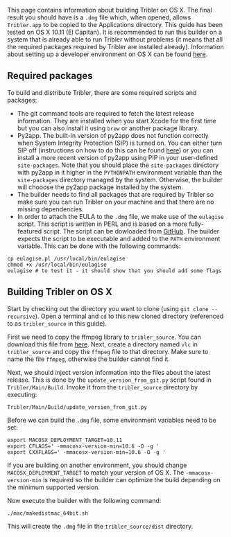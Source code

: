 This page contains information about building Tribler on OS X. The final result you should have is a `.dmg` file which, when opened, allows `Tribler.app` to be copied to the Applications directory. This guide has been tested on OS X 10.11 (El Capitan). It is recommended to run this builder on a system that is already able to run Tribler without problems (it means that all the required packages required by Tribler are installed already). Information about setting up a developer environment on OS X can be found [here](https://github.com/Tribler/tribler/blob/devel/doc/Tribler%20development%20on%20OS%20X.md).

## Required packages
To build and distribute Tribler, there are some required scripts and packages:
* The git command tools are required to fetch the latest release information. They are installed when you start Xcode for the first time but you can also install it using `brew` or another package library.
* Py2app. The built-in version of py2app does not function correctly when System Integrity Protection (SIP) is turned on. You can either turn SIP off (instructions on how to do this can be found [here](http://www.imore.com/el-capitan-system-integrity-protection-helps-keep-malware-away)) or you can install a more recent version of py2app using PIP in your user-defined `site-packages`. Note that you should place the `site-packages` directory with py2app in it higher in the `PYTHONPATH` environment variable than the `site-packages` directory managed by the system. Otherwise, the builder will chooose the py2app package installed by the system.
* The builder needs to find all packages that are required by Tribler so make sure you can run Tribler on your machine and that there are no missing dependencies.
* In order to attach the EULA to the `.dmg` file, we make use of the `eulagise` script. This script is written in PERL and is based on a more fully-featured script. The script can be dowloaded from [GitHub](https://github.com/CompoFX/compo/blob/master/tool/eulagise.pl). The builder expects the script to be executable and added to the `PATH` environment variable. This can be done with the following commands:

```
cp eulagise.pl /usr/local/bin/eulagise
chmod +x /usr/local/bin/eulagise
eulagise # to test it - it should show that you should add some flags
```

## Building Tribler on OS X
Start by checking out the directory you want to clone (using `git clone --recursive`). Open a terminal and `cd` to this new cloned directory (referenced to as `tribler_source` in this guide).

First we need to copy the ffmpeg library to `tribler_source`. You can download this file from [here](http://evermeet.cx/ffmpeg/). Next, create a directory named `vlc` in `tribler_source` and copy the `ffmpeg` file to that directory. Make sure to name the file `ffmpeg`, otherwise the builder cannot find it.

Next, we should inject version information into the files about the latest release. This is done by the `update_version_from_git.py` script found in `Tribler/Main/Build`. Invoke it from the `tribler_source` directory by executing:

```
Tribler/Main/Build/update_version_from_git.py
```

Before we can build the `.dmg` file, some environment variables need to be set:

```
export MACOSX_DEPLOYMENT_TARGET=10.11
export CFLAGS=' -mmacosx-version-min=10.6 -O -g '
export CXXFLAGS=' -mmacosx-version-min=10.6 -O -g '
```

If you are building on another environment, you should change `MACOSX_DEPLOYMENT_TARGET` to match your version of OS X. The `-mmacosx-version-min` is required so the builder can optimize the build depending on the minimum supported version.

Now execute the builder with the following command:

```
./mac/makedistmac_64bit.sh
```

This will create the `.dmg` file in the `tribler_source/dist` directory.
